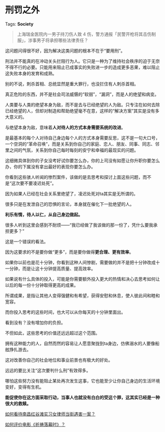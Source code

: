 # 刑罚之外

Tags: **Society**

> 上海瑞金医院内一男子持刀伤人致 4 伤，警方通报「民警开枪将其击伤制服」，涉事男子将承担哪些法律责任？



这问题问得很不好，因为解决这类问题的根本不在于“要用刑”。

刑法并不能真的在冲动关头拦阻行为人。它只是一种为了维持社会秩序的迫于无奈不得不行的必要。只能用来阻止已成事实的失败进一步的造成更多恶果，难以阻止这失败本身的发育和成熟。

别的不说，刺杀首相、总统显然是重大罪行，也没拦住有人刺杀首相。

真正危险的东西，并不是社会司法威慑的“软弱”，“漏洞”，而是人的绝望和病变。

人类要与人类的绝望本身为敌，而不是去与已经绝望的人为敌。只专注在如何去除已经绝望的人，但却对制造和帮助绝望毫不在意，这样的“解决方案”其实是没有多大意义的。

与绝望本身为敌，意味着**人对待人的方式本身需要系统的改进**。

是最基本的每个人对待自己身边每个人的方式本身需要反思，这不是一句大口号，一个空洞的“革命召唤”，而是关系到你自己的家庭、恋人、朋友、同事、同志、邻里之间的气氛，关系到你自己每时每刻的安宁和幸福的最现实的问题。

这细微具体到你的子女没考好试你要怎么办，你的上司没有如愿让你升职你要怎么办，你的下属没有拿出最好的表现你要怎么办。

你看到这些骇人听闻的惨烈案件，该做的是去思考和探讨上面这些问题，而不是“这次要不要凌迟处死”。

因为如果人已经在社会关系里绝望了，凌迟处死对ta其实是无所谓的。

很多只是在发泄自己的恐惧的言论，本身就在催化下一批绝望的人。

**利乐有情，待人以仁，从自己身边做起。**

很多人听到这里会感到不耐烦——“我已经做了我该做的那一份了，凭什么要我承担更多？”

这是一个错误的看法。

因为这要求的不是要你做“更多”，而是要你做得**更合理、更有效率**。

如果你以前也是花十分钟，你看到这种人间惨剧，需要做的并不是把十分钟改成十一分钟，而是让这十分钟提高质量、提高效率。

如果说有什么具体的投入，可能是你需要额外投入更大的热情和决心去思考如何让以后的每一份十分钟取得更高的成果。

所谓成果，是指让其他人变得强健和有希望，获得安慰和休息，使人彼此间和睦和宽容。

而你投入思考的这些时间，也大可以从你每天的十分钟里面出。

看到没有？没有增加你的负担。

不但如此，这些思考的价值还远远超过这个范围。

拥有这种能力的人，自然而然的容易让人愿意聚拢到ta身边，仿佛溺水的人要像船舷挣扎游去。

这对改善你自己的社会地位和事业前景也有极大的好处。

远远的要比关注“这次要判什么刑”有效得多。

哪怕这些努力没有能阻止某处再次发生这事，它也能至少让你自己身边的生活环境变好，变得有生机。

**能促使你在这方面采取行动，当事人也就没有白白的受这个罪，这其实已经是一种很大的救赎。**

[如何看待南昌红谷滩实习女律师当街遇害一案？](https://www.zhihu.com/question/326341279/answer/697745521)  


[如何评价电影《祈祷落幕时》？](https://www.zhihu.com/question/288403977/answer/658358536)

